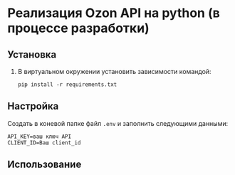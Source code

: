 # Реализация Ozon API на python (в процессе разработки)

## Установка
1. В виртуальном окружении установить зависимости командой:
    ```commandline
    pip install -r requirements.txt
    ```

## Настройка
Создать в коневой папке файл `.env` и заполнить следующими данными:
```dotenv
API_KEY=ваш ключ API
CLIENT_ID=Ваш client_id
```


## Использование
